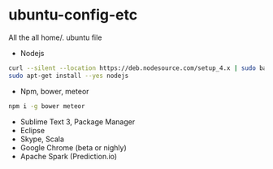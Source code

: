 # ubuntu-config-etc
 
All the all home/.<config> ubuntu file 

* Nodejs
```sh
curl --silent --location https://deb.nodesource.com/setup_4.x | sudo bash -
sudo apt-get install --yes nodejs
```

* Npm, bower, meteor
```sh
npm i -g bower meteor
```

* Sublime Text 3, Package Manager
* Eclipse
* Skype, Scala
* Google Chrome (beta or nighly)
* Apache Spark (Prediction.io)
